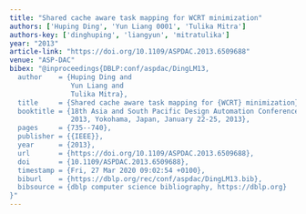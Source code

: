 ```yaml
---
title: "Shared cache aware task mapping for WCRT minimization"
authors: ['Huping Ding', 'Yun Liang 0001', 'Tulika Mitra']
authors-key: ['dinghuping', 'liangyun', 'mitratulika']
year: "2013"
article-link: "https://doi.org/10.1109/ASPDAC.2013.6509688"
venue: "ASP-DAC"
bibex: "@inproceedings{DBLP:conf/aspdac/DingLM13,
  author    = {Huping Ding and
               Yun Liang and
               Tulika Mitra},
  title     = {Shared cache aware task mapping for {WCRT} minimization},
  booktitle = {18th Asia and South Pacific Design Automation Conference, {ASP-DAC}
               2013, Yokohama, Japan, January 22-25, 2013},
  pages     = {735--740},
  publisher = {{IEEE}},
  year      = {2013},
  url       = {https://doi.org/10.1109/ASPDAC.2013.6509688},
  doi       = {10.1109/ASPDAC.2013.6509688},
  timestamp = {Fri, 27 Mar 2020 09:02:54 +0100},
  biburl    = {https://dblp.org/rec/conf/aspdac/DingLM13.bib},
  bibsource = {dblp computer science bibliography, https://dblp.org}
}"
---
```

